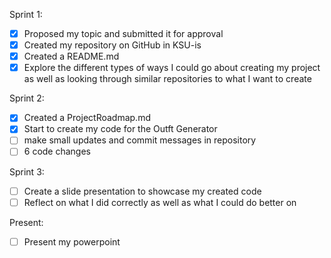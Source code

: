 Sprint 1:
- [x] Proposed my topic and submitted it for approval
- [x] Created my repository on GitHub in KSU-is
- [x] Created a README.md
- [x] Explore the different types of ways I could go about creating my project as well as looking through similar repositories to what I want to create

Sprint 2:
- [x] Created a ProjectRoadmap.md
- [x] Start to create my code for the Outft Generator
- [ ] make small updates and commit messages in repository
- [ ] 6 code changes

Sprint 3:
- [ ] Create a slide presentation to showcase my created code
- [ ] Reflect on what I did correctly as well as what I could do better on

Present:
- [ ] Present my powerpoint
